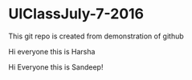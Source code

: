 # UIClassJuly-7-2016
This git repo is created from demonstration of github


Hi everyone this is Harsha

Hi Everyone this is Sandeep!